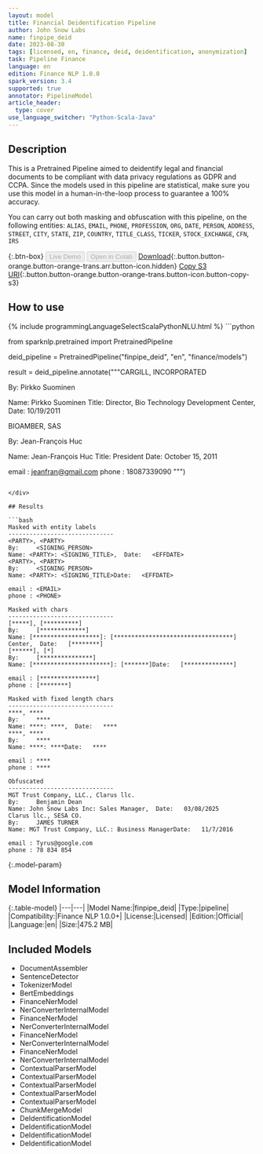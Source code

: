 ```yaml
---
layout: model
title: Financial Deidentification Pipeline
author: John Snow Labs
name: finpipe_deid
date: 2023-08-30
tags: [licensed, en, finance, deid, deidentification, anonymization]
task: Pipeline Finance
language: en
edition: Finance NLP 1.0.0
spark_version: 3.4
supported: true
annotator: PipelineModel
article_header:
  type: cover
use_language_switcher: "Python-Scala-Java"
---
```


## Description

This is a Pretrained Pipeline aimed to deidentify legal and financial documents to be compliant with data privacy regulations as GDPR and CCPA. Since the models used in this pipeline are statistical, make sure you use this model in a human-in-the-loop process to guarantee a 100% accuracy.

You can carry out both masking and obfuscation with this pipeline, on the following entities:
`ALIAS`, `EMAIL`, `PHONE`, `PROFESSION`, `ORG`, `DATE`, `PERSON`, `ADDRESS`, `STREET`, `CITY`, `STATE`, `ZIP`, `COUNTRY`, `TITLE_CLASS`, `TICKER`, `STOCK_EXCHANGE`, `CFN`, `IRS`

{:.btn-box}
<button class="button button-orange" disabled>Live Demo</button>
<button class="button button-orange" disabled>Open in Colab</button>
[Download](https://s3.amazonaws.com/auxdata.johnsnowlabs.com/finance/models/finpipe_deid_en_1.0.0_3.4_1693405407355.zip){:.button.button-orange.button-orange-trans.arr.button-icon.hidden}
[Copy S3 URI](s3://auxdata.johnsnowlabs.com/finance/models/finpipe_deid_en_1.0.0_3.4_1693405407355.zip){:.button.button-orange.button-orange-trans.button-icon.button-copy-s3}

## How to use



<div class="tabs-box" markdown="1">
{% include programmingLanguageSelectScalaPythonNLU.html %}
```python

from sparknlp.pretrained import PretrainedPipeline

deid_pipeline = PretrainedPipeline("finpipe_deid", "en", "finance/models")

result = deid_pipeline.annotate("""CARGILL, INCORPORATED

By:     Pirkko Suominen



Name: Pirkko Suominen Title: Director, Bio Technology Development  Center,  Date:   10/19/2011

BIOAMBER, SAS

By:     Jean-François Huc



Name: Jean-François Huc  Title: President Date:   October 15, 2011

email : jeanfran@gmail.com
phone : 18087339090 """)

```

</div>

## Results

```bash
Masked with entity labels
------------------------------
<PARTY>, <PARTY>
By:     <SIGNING_PERSON>
Name: <PARTY>: <SIGNING_TITLE>,  Date:   <EFFDATE>
<PARTY>, <PARTY>
By:     <SIGNING_PERSON>
Name: <PARTY>: <SIGNING_TITLE>Date:   <EFFDATE>

email : <EMAIL>
phone : <PHONE>

Masked with chars
------------------------------
[*****], [**********]
By:     [*************]
Name: [*******************]: [**********************************]  Center,  Date:   [********]
[******], [*]
By:     [***************]
Name: [**********************]: [*******]Date:   [**************]

email : [****************]
phone : [********]

Masked with fixed length chars
------------------------------
****, ****
By:     ****
Name: ****: ****,  Date:   ****
****, ****
By:     ****
Name: ****: ****Date:   ****

email : ****
phone : ****

Obfuscated
------------------------------
MGT Trust Company, LLC., Clarus llc.
By:     Benjamin Dean
Name: John Snow Labs Inc: Sales Manager,  Date:   03/08/2025
Clarus llc., SESA CO.
By:     JAMES TURNER
Name: MGT Trust Company, LLC.: Business ManagerDate:   11/7/2016

email : Tyrus@google.com
phone : 78 834 854

```

{:.model-param}
## Model Information

{:.table-model}
|---|---|
|Model Name:|finpipe_deid|
|Type:|pipeline|
|Compatibility:|Finance NLP 1.0.0+|
|License:|Licensed|
|Edition:|Official|
|Language:|en|
|Size:|475.2 MB|

## Included Models

- DocumentAssembler
- SentenceDetector
- TokenizerModel
- BertEmbeddings
- FinanceNerModel
- NerConverterInternalModel
- FinanceNerModel
- NerConverterInternalModel
- FinanceNerModel
- NerConverterInternalModel
- FinanceNerModel
- NerConverterInternalModel
- ContextualParserModel
- ContextualParserModel
- ContextualParserModel
- ContextualParserModel
- ContextualParserModel
- ChunkMergeModel
- DeIdentificationModel
- DeIdentificationModel
- DeIdentificationModel
- DeIdentificationModel